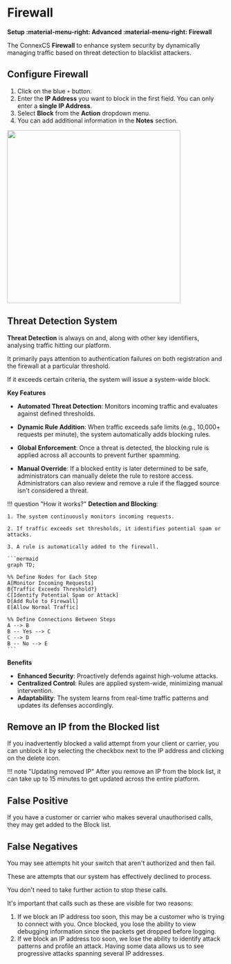 # Firewall

**Setup :material-menu-right: Advanced :material-menu-right: Firewall**

The ConnexCS **Firewall** to enhance system security by dynamically managing traffic based on threat detection to blacklist attackers.

## Configure Firewall

1. Click on the blue `+` button.
2. Enter the **IP Address** you want to block in the first field. You can only enter a **single IP Address**.
3. Select **Block** from the **Action** dropdown menu.
4. You can add additional information in the **Notes** section.

<img src= "/setup/img/firewall1.png" width= "400">

## Threat Detection System

**Threat Detection** is always on and, along with other key identifiers, analysing traffic hitting our platform.

It primarily pays attention to authentication failures on both registration and the firewall at a particular threshold.

If it exceeds certain criteria, the system will issue a system-wide block.

**Key Features**

+ **Automated Threat Detection**: Monitors incoming traffic and evaluates against defined thresholds.

+ **Dynamic Rule Addition**: When traffic exceeds safe limits (e.g., 10,000+ requests per minute), the system automatically adds blocking rules.

+ **Global Enforcement**: Once a threat is detected, the blocking rule is applied across all accounts to prevent further spamming.

+ **Manual Override**: If a blocked entity is later determined to be safe, administrators can manually delete the rule to restore access. Administrators can also review and remove a rule if the flagged source isn't considered a threat.

!!! question "How it works?"
    **Detection and Blocking**:

    1. The system continuously monitors incoming requests.
    
    2. If traffic exceeds set thresholds, it identifies potential spam or attacks.
    
    3. A rule is automatically added to the firewall.
    
    ```mermaid
    graph TD;

    %% Define Nodes for Each Step
    A[Monitor Incoming Requests]
    B{Traffic Exceeds Threshold?}
    C[Identify Potential Spam or Attack]
    D[Add Rule to Firewall]
    E[Allow Normal Traffic]

    %% Define Connections Between Steps
    A --> B
    B -- Yes --> C
    C --> D
    B -- No --> E
    ```

**Benefits**

+ **Enhanced Security**: Proactively defends against high-volume attacks.
+ **Centralized Control**: Rules are applied system-wide, minimizing manual intervention.
+ **Adaptability**: The system learns from real-time traffic patterns and updates its defenses accordingly.

## Remove an IP from the Blocked list

If you inadvertently blocked a valid attempt from your client or carrier, you can unblock it by selecting the checkbox next to the IP address and clicking on the delete icon.

!!! note "Updating removed IP"
    After you remove an IP from the block list, it can take up to 15 minutes to get updated across the entire platform.

## False Positive

If you have a customer or carrier who makes several unauthorised calls, they may get added to the Block list.

## False Negatives

You may see attempts hit your switch that aren't authorized and then fail.

These are attempts that our system has effectively declined to process.

You don't need to take further action to stop these calls.

It's important that calls such as these are visible for two reasons:

1. If we block an IP address too soon, this may be a customer who is trying to connect with you. Once blocked, you lose the ability to view debugging information since the packets get dropped before logging.
2. If we block an IP address too soon, we lose the ability to identify attack patterns and profile an attack. Having some data allows us to see progressive attacks spanning several IP addresses.
